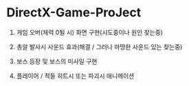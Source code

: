 # DirectX-Game-ProJect

1. 게임 오버(체력 0될 시) 화면 구현(시도중이나 원인 찾는중)

2. 총알 발사시 사운드 효과(해결 / 그러나 마땅한 사운드 있는 찾는중)

3. 보스 등장 및 보스의 미사일 구현

4. 플레이어 / 적들 히트시 또는 파괴시 애니메이션 
